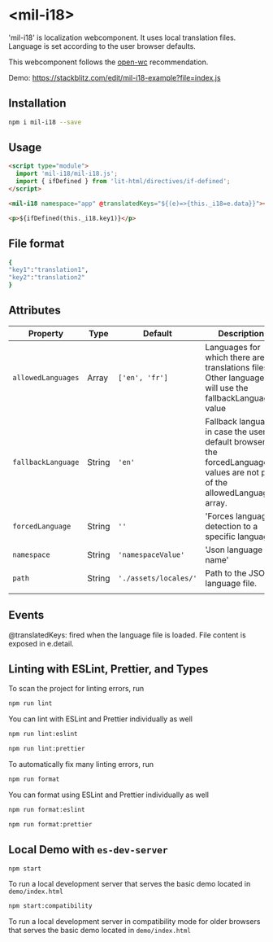 # \<mil-i18>

'mil-i18' is localization webcomponent.
It uses local translation files.
Language is set according to the user browser defaults.

This webcomponent follows the [open-wc](https://github.com/open-wc/open-wc) recommendation.

Demo: https://stackblitz.com/edit/mil-i18-example?file=index.js

## Installation

```bash
npm i mil-i18 --save
```

## Usage

```html
<script type="module">
  import 'mil-i18/mil-i18.js';
  import { ifDefined } from 'lit-html/directives/if-defined';
</script>

<mil-i18 namespace="app" @translatedKeys="${(e)=>{this._i18=e.data}}"></mil-i18>

<p>${ifDefined(this._i18.key1)}</p>
```

## File format

```bash
{
"key1":"translation1",
"key2":"translation2"
}
```

## Attributes

| Property           | Type   | Default               | Description                                                                                                                 |
| ------------------ | ------ | --------------------- | --------------------------------------------------------------------------------------------------------------------------- |
| `allowedLanguages` | Array  | `['en', 'fr']`        | Languages for which there are translations files. Other languages will use the fallbackLanguage value                       |
| `fallbackLanguage` | String | `'en'`                | Fallback language in case the user default browser or the forcedLanguage values are not part of the allowedLanguages array. |
| `forcedLanguage`   | String | `''`                  | 'Forces language detection to a specific language'                                                                          |
| `namespace`        | String | `'namespaceValue'`    | 'Json language file name'                                                                                                   |
| `path`             | String | `'./assets/locales/'` | Path to the JSON language file.                                                                                             |
|                    |

## Events

@translatedKeys: fired when the language file is loaded. File content is exposed in e.detail.

## Linting with ESLint, Prettier, and Types

To scan the project for linting errors, run

```bash
npm run lint
```

You can lint with ESLint and Prettier individually as well

```bash
npm run lint:eslint
```

```bash
npm run lint:prettier
```

To automatically fix many linting errors, run

```bash
npm run format
```

You can format using ESLint and Prettier individually as well

```bash
npm run format:eslint
```

```bash
npm run format:prettier
```

## Local Demo with `es-dev-server`

```bash
npm start
```

To run a local development server that serves the basic demo located in `demo/index.html`

```bash
npm start:compatibility
```

To run a local development server in compatibility mode for older browsers that serves the basic demo located in `demo/index.html`
